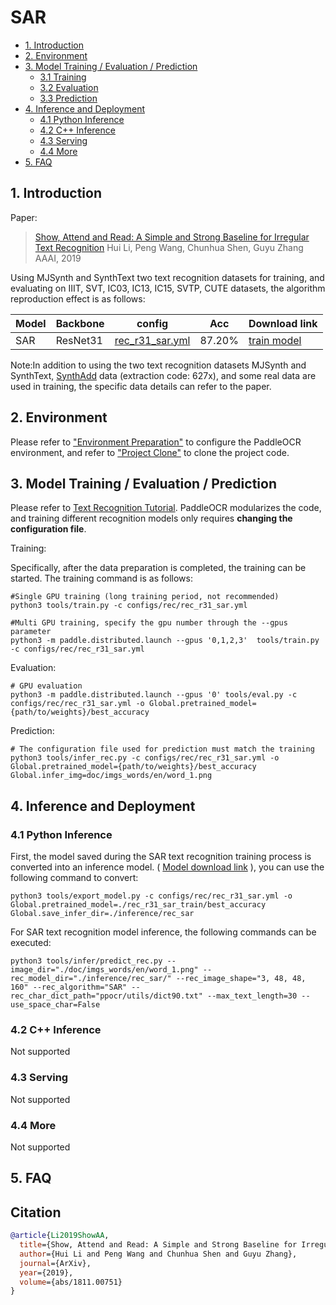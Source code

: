 # SAR

- [1. Introduction](#1)
- [2. Environment](#2)
- [3. Model Training / Evaluation / Prediction](#3)
    - [3.1 Training](#3-1)
    - [3.2 Evaluation](#3-2)
    - [3.3 Prediction](#3-3)
- [4. Inference and Deployment](#4)
    - [4.1 Python Inference](#4-1)
    - [4.2 C++ Inference](#4-2)
    - [4.3 Serving](#4-3)
    - [4.4 More](#4-4)
- [5. FAQ](#5)

<a name="1"></a>
## 1. Introduction

Paper:
> [Show, Attend and Read: A Simple and Strong Baseline for Irregular Text Recognition](https://arxiv.org/abs/1811.00751)
> Hui Li, Peng Wang, Chunhua Shen, Guyu Zhang
> AAAI, 2019

Using MJSynth and SynthText two text recognition datasets for training, and evaluating on IIIT, SVT, IC03, IC13, IC15, SVTP, CUTE datasets, the algorithm reproduction effect is as follows:

|Model|Backbone|config|Acc|Download link|
| --- | --- | --- | --- | --- |
|SAR|ResNet31|[rec_r31_sar.yml](../../configs/rec/rec_r31_sar.yml)|87.20%|[train model](https://paddleocr.bj.bcebos.com/dygraph_v2.1/rec/rec_r31_sar_train.tar)|

Note:In addition to using the two text recognition datasets MJSynth and SynthText, [SynthAdd](https://pan.baidu.com/share/init?surl=uV0LtoNmcxbO-0YA7Ch4dg) data (extraction code: 627x), and some real data are used in training, the specific data details can refer to the paper.

<a name="2"></a>
## 2. Environment
Please refer to ["Environment Preparation"](./environment_en.md) to configure the PaddleOCR environment, and refer to ["Project Clone"](./clone_en.md) to clone the project code.


<a name="3"></a>
## 3. Model Training / Evaluation / Prediction

Please refer to [Text Recognition Tutorial](./recognition_en.md). PaddleOCR modularizes the code, and training different recognition models only requires **changing the configuration file**.

Training:

Specifically, after the data preparation is completed, the training can be started. The training command is as follows:

```
#Single GPU training (long training period, not recommended)
python3 tools/train.py -c configs/rec/rec_r31_sar.yml

#Multi GPU training, specify the gpu number through the --gpus parameter
python3 -m paddle.distributed.launch --gpus '0,1,2,3'  tools/train.py -c configs/rec/rec_r31_sar.yml
```

Evaluation:

```
# GPU evaluation
python3 -m paddle.distributed.launch --gpus '0' tools/eval.py -c configs/rec/rec_r31_sar.yml -o Global.pretrained_model={path/to/weights}/best_accuracy
```

Prediction:

```
# The configuration file used for prediction must match the training
python3 tools/infer_rec.py -c configs/rec/rec_r31_sar.yml -o Global.pretrained_model={path/to/weights}/best_accuracy Global.infer_img=doc/imgs_words/en/word_1.png
```

<a name="4"></a>
## 4. Inference and Deployment

<a name="4-1"></a>
### 4.1 Python Inference
First, the model saved during the SAR text recognition training process is converted into an inference model. ( [Model download link](https://paddleocr.bj.bcebos.com/dygraph_v2.1/rec/rec_r31_sar_train.tar) ), you can use the following command to convert:

```
python3 tools/export_model.py -c configs/rec/rec_r31_sar.yml -o Global.pretrained_model=./rec_r31_sar_train/best_accuracy  Global.save_infer_dir=./inference/rec_sar
```

For SAR text recognition model inference, the following commands can be executed:

```
python3 tools/infer/predict_rec.py --image_dir="./doc/imgs_words/en/word_1.png" --rec_model_dir="./inference/rec_sar/" --rec_image_shape="3, 48, 48, 160" --rec_algorithm="SAR" --rec_char_dict_path="ppocr/utils/dict90.txt" --max_text_length=30 --use_space_char=False
```

<a name="4-2"></a>
### 4.2 C++ Inference

Not supported

<a name="4-3"></a>
### 4.3 Serving

Not supported

<a name="4-4"></a>
### 4.4 More

Not supported

<a name="5"></a>
## 5. FAQ


## Citation

```bibtex
@article{Li2019ShowAA,
  title={Show, Attend and Read: A Simple and Strong Baseline for Irregular Text Recognition},
  author={Hui Li and Peng Wang and Chunhua Shen and Guyu Zhang},
  journal={ArXiv},
  year={2019},
  volume={abs/1811.00751}
}
```
